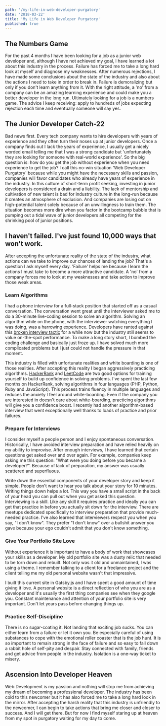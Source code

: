 ```yaml
---
path: '/my-life-in-web-developer-purgatory'
date: '2018-03-22'
title: 'My Life in Web Developer Purgatory'
published: true
---
```

## The Numbers Game

For the past 4 months I have been looking for a job as a junior web developer and, although I have not achieved my goal, I have learned a lot about this industry in the process. Failure has forced me to take a long hard look at myself and diagnose my weaknesses. After numerous rejections, I have made some conclusions about the state of the industry and also about the actions I need to take in order to break in. Failure is demoralizing but only if you don't learn anything from it. With the right attitude, a 'no' from a company can be an amazing learning experience and could make you a better developer in the long run. Ultimately looking for a job is a numbers game. The advice I keep receiving: apply to hundreds of jobs expecting rejection each time and eventually someone will say yes.

## The Junior Developer Catch-22

Bad news first. Every tech company wants to hire developers with years of experience and they often turn their noses up at junior developers. Once a company finds out I lack the years of experience, I usually get a nicely worded email telling me that I was a strong candidate but 'unfortunately they are looking for someone with real-world experience'. So the big question is: how do you get the job without experience when you need experience to get the job? I call this no-win situation 'Web Developer Purgatory' because while you might have the necessary skills and passion, companies will favor candidates who already have years of experience in the industry. In this culture of short-term profit seeking, investing in junior developers is considered a drain and a liability. The lack of mentorship and cultivation of new talent is bad for industry culture in the long-run because it creates an atmosphere of exclusion. And companies are losing out on high-potential talent solely because of an unwillingness to train them. The situation becomes more dire when you factor in the bootcamp bubble that is pumping out a tidal wave of junior developers all competing for the shrinking pool of junior positions.

## I haven't failed. I've just found 10,000 ways that won't work.

After accepting the unfortunate reality of the state of the industry, what actions can we take to improve our chances of landing the job? That's a question I ask myself every day. 'Failure' helps me because I learn the actions I must take to become a more attractive candidate. A 'no' from a company forces me to look at my weaknesses and take action to improve those weak areas.

### Learn Algorithms

I had a phone interview for a full-stack position that started off as a casual conversation. The conversation went great until the interviewer asked me to do a 30-minute live-coding session to solve an algorithm. Solving an algorithm while on the phone, with the interviewer watching everything I was doing, was a harrowing experience. Developers have ranted against this [broken interview tactic](https://theoutline.com/post/1166/programmers-are-confessing-their-coding-sins-to-protest-a-broken-job-interview-process?zd=1&zi=eix2fcfp) for a while now but the industry still seems to value on-the-spot performance. To make a long story short, I bombed the coding challenge and basically just froze up. I have solved much more complicated problems but I just could not handle the pressure in that moment.

This industry is filled with unfortunate realities and white boarding is one of those realities. After accepting this reality I began aggressively practicing algorithms. [HackerRank](https://www.hackerrank.com/) and [LeetCode](https://leetcode.com/) are two good options for training yourself to build up confidence in solving problems. I've spent the last few months on HackerRank, solving algorithms in four languages (PHP, Python, Ruby and JavaScript). This process trains fluency in multiple languages and reduces the anxiety I feel around white-boarding. Even if the company you are interested in doesn't care about white-boarding, practicing algorithms will give you a confidence boost. I recently had another algorithm-based interview that went exceptionally well thanks to loads of practice and prior failures.

### Prepare for Interviews

I consider myself a people person and I enjoy spontaneous conversation. Historically, I have avoided interview preparation and have relied heavily on my ability to improvise. After enough interviews, I have learned that certain questions get asked over and over again. For example, companies keep asking me this question: "What were you doing before you became a developer?". Because of lack of preparation, my answer was usually scattered and superfluous.

Write down the essential components of your developer story and keep it simple. People don't want to hear you talk about your story for 10 minutes. Writing things down helps a lot. This way you have a small script in the back of your head you can pull out when you get asked this question. Interviewing is a skill. Like any skill it requires practice and ideally you can get that practice in before you actually sit down for the interview. There are meetups dedicated specifically to interview preparation that provide much-needed practice. I've also learned that interviewers respect you when you say, "I don't know". They prefer "I don't know" over a bullshit answer you gave because your ego couldn't admit that you don't know something.

### Give Your Portfolio Site Love

Without experience it is important to have a body of work that showcases your skills as a developer. My old portfolio site was a dusty relic that needed to be torn down and rebuilt. Not only was it old and unmaintained, I was using a theme. I remember talking to a client for a freelance project and the client telling me my old personal website wasn't that impressive.

I built this current site in Gatsby.js and I have spent a good amount of time giving it love. A personal website is a direct reflection of who you are as a developer and it's usually the first thing companies see when they google you. Constant maintenance and attention of your portfolio site is very important. Don't let years pass before changing things up.

### Practice Self-Discipline

There is no sugar-coating it. Not landing that exciting job sucks. You can either learn from a failure or let it own you. Be especially careful of using substances to cope with the emotional roller coaster that is the job hunt. It is so important to remain strong in the face of failure and so easy to fall down a rabbit hole of self-pity and despair. Stay connected with family, friends and get advice from people in the industry. Isolation is a one-way ticket to misery.

## Ascension Into Developer Heaven

Web Development is my passion and nothing will stop me from achieving my dream of becoming a professional developer. The industry has been cold to this newcomer but it has also forced me to take a long hard look in the mirror. After accepting the harsh reality that this industry is unfriendly to the newcomer, I can begin to take actions that bring me closer and closer to success. And I will get there. But for now I find myself staring up at heaven from my spot in purgatory waiting for my day to come.
